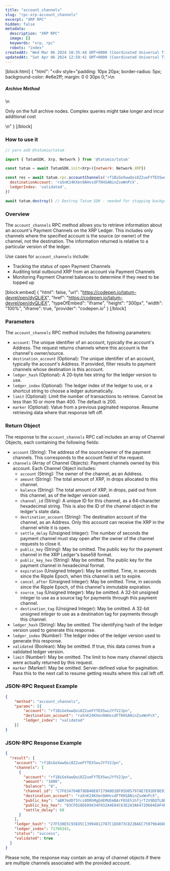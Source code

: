 ```yaml
---
title: "account_channels"
slug: "rpc-xrp-account_channels"
excerpt: "XRP RPC"
hidden: false
metadata: 
  description: "XRP RPC"
  image: []
  keywords: "xrp, rpc"
  robots: "index"
createdAt: "Wed Mar 06 2024 10:35:44 GMT+0000 (Coordinated Universal Time)"
updatedAt: "Sat Apr 06 2024 12:59:41 GMT+0000 (Coordinated Universal Time)"
---
```

[block:html]
{
  "html": "<div style=\"padding: 10px 20px; border-radius: 5px; background-color: #e6e2ff; margin: 0 0 30px 0;\">\n  <h5>Archive Method</h5>\n  <p>Only on the full archive nodes. Complex queries might take longer and incur additional cost</p>\n</div>"
}
[/block]


### How to use it

```javascript
// yarn add @tatumio/tatum

import { TatumSDK, Xrp, Network } from '@tatumio/tatum'

const tatum = await TatumSDK.init<Xrp>({network: Network.XRP})

const res = await tatum.rpc.accountChannels('rf1BiGeXwwQoi8Z2ueFYTEXSwuJYfV2Jpn', {
  destinationAccount: 'ra5nK24KXen9AHvsdFTKHSANinZseWnPcX',
  ledgerIndex: 'validated',
})

await tatum.destroy() // Destroy Tatum SDK - needed for stopping background jobs
```

### Overview

The `account_channels` RPC method allows you to retrieve information about an account's Payment Channels on the XRP Ledger. This includes only channels where the specified account is the source (or owner) of the channel, not the destination. The information returned is relative to a particular version of the ledger.

Use cases for `account_channels` include:

- Tracking the status of open Payment Channels
- Auditing total outbound XRP from an account via Payment Channels
- Monitoring Payment Channel balances to determine if they need to be topped up

[block:embed]
{
  "html": false,
  "url": "https://codepen.io/tatum-devrel/pen/dyQLjEX",
  "href": "https://codepen.io/tatum-devrel/pen/dyQLjEX",
  "typeOfEmbed": "iframe",
  "height": "300px",
  "width": "100%",
  "iframe": true,
  "provider": "codepen.io"
}
[/block]

### Parameters

The `account_channels` RPC method includes the following parameters:

- `account`: The unique identifier of an account, typically the account's Address. The request returns channels where this account is the channel's owner/source.
- `destination_account` (Optional): The unique identifier of an account, typically the account's Address. If provided, filter results to payment channels whose destination is this account.
- `ledger_hash` (Optional): A 20-byte hex string for the ledger version to use.
- `ledger_index` (Optional): The ledger index of the ledger to use, or a shortcut string to choose a ledger automatically.
- `limit` (Optional): Limit the number of transactions to retrieve. Cannot be less than 10 or more than 400. The default is 200.
- `marker` (Optional): Value from a previous paginated response. Resume retrieving data where that response left off.

### Return Object

The response to the `account_channels` RPC call includes an array of Channel Objects, each containing the following fields:

- `account` (String): The address of the source/owner of the payment channels. This corresponds to the account field of the request.
- `channels` (Array of Channel Objects): Payment channels owned by this account. Each Channel Object includes:
  - `account` (String): The owner of the channel, as an Address.
  - `amount` (String): The total amount of XRP, in drops allocated to this channel.
  - `balance` (String): The total amount of XRP, in drops, paid out from this channel, as of the ledger version used.
  - `channel_id` (String): A unique ID for this channel, as a 64-character hexadecimal string. This is also the ID of the channel object in the ledger's state data.
  - `destination_account` (String): The destination account of the channel, as an Address. Only this account can receive the XRP in the channel while it is open.
  - `settle_delay` (Unsigned Integer): The number of seconds the payment channel must stay open after the owner of the channel requests to close it.
  - `public_key` (String): May be omitted. The public key for the payment channel in the XRP Ledger's base58 format.
  - `public_key_hex` (String): May be omitted. The public key for the payment channel in hexadecimal format.
  - `expiration` (Unsigned Integer): May be omitted. Time, in seconds since the Ripple Epoch, when this channel is set to expire.
  - `cancel_after` (Unsigned Integer): May be omitted. Time, in seconds since the Ripple Epoch, of this channel's immutable expiration.
  - `source_tag` (Unsigned Integer): May be omitted. A 32-bit unsigned integer to use as a source tag for payments through this payment channel.
  - `destination_tag` (Unsigned Integer): May be omitted. A 32-bit unsigned integer to use as a destination tag for payments through this channel.
- `ledger_hash` (String): May be omitted. The identifying hash of the ledger version used to generate this response.
- `ledger_index` (Number): The ledger index of the ledger version used to generate this response.
- `validated` (Boolean): May be omitted. If true, this data comes from a validated ledger version.
- `limit` (Number): May be omitted. The limit to how many channel objects were actually returned by this request.
- `marker` (Marker): May be omitted. Server-defined value for pagination. Pass this to the next call to resume getting results where this call left off.

### JSON-RPC Request Example

```json
{
    "method": "account_channels",
    "params": [{
        "account": "rf1BiGeXwwQoi8Z2ueFYTEXSwuJYfV2Jpn",
        "destination_account": "ra5nK24KXen9AHvsdFTKHSANinZseWnPcX",
        "ledger_index": "validated"
    }]
}
```

### JSON-RPC Response Example

```json
{
  "result": {
    "account": "rf1BiGeXwwQoi8Z2ueFYTEXSwuJYfV2Jpn",
    "channels": [
      {
        "account": "rf1BiGeXwwQoi8Z2ueFYTEXSwuJYfV2Jpn",
        "amount": "1000",
        "balance": "0",
        "channel_id": "C7F634794B79DB40E87179A9D1BF05D05797AE7E92DF8E93FD6656E8C4BE3AE7",
        "destination_account": "ra5nK24KXen9AHvsdFTKHSANinZseWnPcX",
        "public_key": "aBR7mdD75Ycs8DRhMgQ4EMUEmBArF8SEh1hfjrT2V9DQTLNbJVqw",
        "public_key_hex": "03CFD18E689434F032A4E84C63E2A3A6472D684EAF4FD52CA67742F3E24BAE81B2",
        "settle_delay": 60
      }
    ],
    "ledger_hash": "27F530E5C93ED5C13994812787C1ED073C822BAEC7597964608F2C049C2ACD2D",
    "ledger_index": 71766343,
    "status": "success",
    "validated": true
  }
}
```

Please note, the response may contain an array of channel objects if there are multiple channels associated with the provided account.
